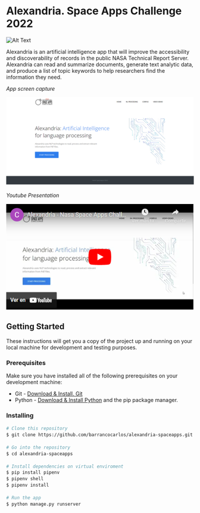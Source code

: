 # Alexandria. Space Apps Challenge 2022

![Alt Text](https://github.com/barrancocarlos/nebula-spaceapps/blob/main/static/assets/img/theme/python.jpg)

Alexandria is an artificial intelligence app that will improve the accessibility and discoverability of records in the public NASA Technical Report Server. Alexandria can read and summarize documents, generate text analytic data, and produce a list of topic keywords to help researchers find the information they need. 

_App screen capture_

![Alt Text](https://github.com/barrancocarlos/alexandria-spaceapps/blob/main/static/assets/images/home.png)

_Youtube Presentation_

[![Alt Text](https://github.com/barrancocarlos/alexandria-spaceapps/blob/main/static/assets/images/youtube.png)](https://www.youtube.com/watch?v=GwhijugkqIo&ab_channel=CarlosBarranco)

## Getting Started

These instructions will get you a copy of the project up and running on your local machine for development and testing purposes.

### Prerequisites

Make sure you have installed all of the following prerequisites on your development machine:

* Git - [Download & Install. Git](https://git-scm.com/book/en/v2/Getting-Started-Installing-Git)
* Python - [Download & Install Python](https://www.python.org/downloads/) and the pip package manager.

### Installing

```bash
# Clone this repository
$ git clone https://github.com/barrancocarlos/alexandria-spaceapps.git

# Go into the repository
$ cd alexandria-spaceapps

# Install dependencies on virtual enviroment
$ pip install pipenv
$ pipenv shell
$ pipenv install

# Run the app
$ python manage.py runserver